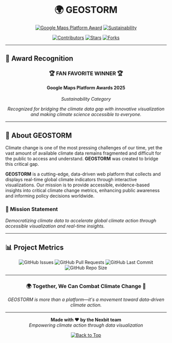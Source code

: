 <div align="center">

<h1>🌍 GEOSTORM</h1>  
  
</div>


<div align="center">

[![Google Maps Platform Award](https://img.shields.io/badge/🏆_Fan_Favorite_Winner-Google_Maps_Platform_Awards_2025-4285F4?style=for-the-badge&logo=googlemaps)](https://mapsplatform.google.com/awards/nominees/global-climate-tracker/)
[![Sustainability](https://img.shields.io/badge/Category-Sustainability-green?style=for-the-badge)](https://mapsplatform.google.com/awards/nominees/global-climate-tracker/)

[![Contributors](https://img.shields.io/github/contributors/NEXBIT-X/GEOSTORM?style=flat-square)](https://github.com/NEXBIT-X/GEOSTORM/graphs/contributors)
[![Stars](https://img.shields.io/github/stars/NEXBIT-X/GEOSTORM?style=flat-square)](https://github.com/NEXBIT-X/GEOSTORM)
[![Forks](https://img.shields.io/github/forks/NEXBIT-X/GEOSTORM?style=flat-square)](https://github.com/NEXBIT-X/GEOSTORM)
</div>

---

## 🎉 **Award Recognition**

<div align="center">

### 🏆 **FAN FAVORITE WINNER** 🏆
#### Google Maps Platform Awards 2025
*Sustainability Category*

*Recognized for bridging the climate data gap with innovative visualization and making climate science accessible to everyone.*

</div>

---

## 🌟 **About GEOSTORM**

Climate change is one of the most pressing challenges of our time, yet the vast amount of available climate data remains fragmented and difficult for the public to access and understand. **GEOSTORM** was created to bridge this critical gap.

**GEOSTORM** is a cutting-edge, data-driven web platform that collects and displays real-time global climate indicators through interactive visualizations. Our mission is to provide accessible, evidence-based insights into critical climate change metrics, enhancing public awareness and informing policy decisions worldwide.

### 🎯 **Mission Statement**
*Democratizing climate data to accelerate global climate action through accessible visualization and real-time insights.*

---

## 📊 **Project Metrics**

<div align="center">

![GitHub Issues](https://img.shields.io/github/issues/Nexbit/GEOSTORM?style=flat-square)
![GitHub Pull Requests](https://img.shields.io/github/issues-pr/Nexbit/GEOSTORM?style=flat-square)
![GitHub Last Commit](https://img.shields.io/github/last-commit/Nexbit/GEOSTORM?style=flat-square)
![GitHub Repo Size](https://img.shields.io/github/repo-size/Nexbit/GEOSTORM?style=flat-square)

</div>

---


<div align="center">

### 🌍 **Together, We Can Combat Climate Change** 🌱

*GEOSTORM is more than a platform—it's a movement toward data-driven climate action.*

---

**Made with ❤️ by the Nexbit team**  
*Empowering climate action through data visualization*

[![Back to Top](https://img.shields.io/badge/Back%20to%20Top-↑-blue?style=flat-square)](#-geostorm-)

</div>
